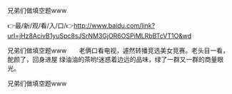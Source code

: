 兄弟们做填空题www

👉最/新/观/看/入/口/👉http://www.baidu.com/link?url=jHz8AcivB1yuSpc8sJSrNM3GjOR6OSPiMLRbBTcVT1O&wd

兄弟们做填空题www　　老俩口看电视，遽然转播竞选美女竞赛。老头目一看，酡颜了，回身进屋
绿油油的茶哟!迷惑着边远的品味，绿了一群又一群的商量眼光。


兄弟们做填空题www

